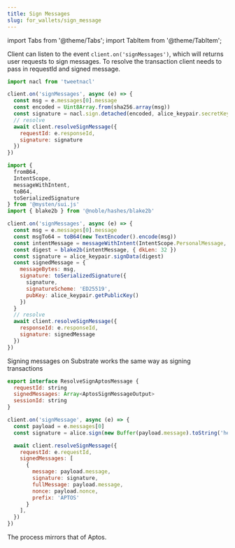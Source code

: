 ```yaml
---
title: Sign Messages
slug: for_wallets/sign_message
---
```


import Tabs from '@theme/Tabs';
import TabItem from '@theme/TabItem';

Client can listen to the event `client.on('signMessages')`, which will returns user requests to sign messages. To resolve the transaction client needs to pass in requestId and signed message.

<Tabs>

<TabItem value="Solana" label="Solana">

```js
import nacl from 'tweetnacl'

client.on('signMessages', async (e) => {
  const msg = e.messages[0].message
  const encoded = Uint8Array.from(sha256.array(msg))
  const signature = nacl.sign.detached(encoded, alice_keypair.secretKey)
  // resolve
  await client.resolveSignMessage({
    requestId: e.responseId,
    signature: signature
  })
})
```

</TabItem>

<TabItem value="SUI" label="SUI">

```js
import {
  fromB64,
  IntentScope,
  messageWithIntent,
  toB64,
  toSerializedSignature
} from '@mysten/sui.js'
import { blake2b } from '@noble/hashes/blake2b'

client.on('signMessages', async (e) => {
  const msg = e.messages[0].message
  const msgTo64 = toB64(new TextEncoder().encode(msg))
  const intentMessage = messageWithIntent(IntentScope.PersonalMessage, fromB64(msgTo64))
  const digest = blake2b(intentMessage, { dkLen: 32 })
  const signature = alice_keypair.signData(digest)
  const signedMessage = {
    messageBytes: msg,
    signature: toSerializedSignature({
      signature,
      signatureScheme: 'ED25519',
      pubKey: alice_keypair.getPublicKey()
    })
  }
  // resolve
  await client.resolveSignMessage({
    responseId: e.responseId,
    signature: signedMessage
  })
})
```

</TabItem>
<TabItem value="Substrate" label="Substrate">
Signing messages on Substrate works the same way as signing transactions
</TabItem>

<TabItem value="Aptos" label="Aptos">

```js
export interface ResolveSignAptosMessage {
  requestId: string
  signedMessages: Array<AptosSignMessageOutput>
  sessionId: string
}

client.on('signMessage', async (e) => {
  const payload = e.messages[0]
  const signature = alice.sign(new Buffer(payload.message).toString('hex'))

  await client.resolveSignMessage({
    requestId: e.requestId,
    signedMessages: [
      {
        message: payload.message,
        signature: signature,
        fullMessage: payload.message,
        nonce: payload.nonce,
        prefix: 'APTOS'
      }
    ],
  })
})
```

</TabItem>

<TabItem value="Movement" label="Movement">
The process mirrors that of Aptos.
</TabItem>
</Tabs>
